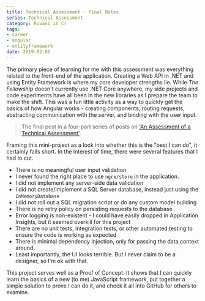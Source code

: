 ```yaml
---
title: Technical Assessment - Final Notes
series: Technical Assessment
category: Rovani in C♯
tags:
- career
- angular
- entityframework
date: 2019-02-06
---
```


The primary piece of learning for me with this assessment was everything related to the front-end of the application. Creating a Web API in .NET and using Entity Framework is where my core developer strengths lie. While _The Fellowship_ doesn't currently use .NET Core anywhere, my side projects and code experiments have all been in the new libraries as I prepare the team to make the shift. This was a fun little activity as a way to quickly get the basics of how Angular works - creating components, routing requests, abstracting communication with the server, and binding with the user input.

> The final post in a four-part series of posts on ['An Assessment of a Technical Assessment'](/series/technical-assessment-series).

Framing this mini-project as a look into whether this is the "best I can do", it certainly falls short. In the interest of time, there were several features that I had to cut.

- There is no meaningful user input validation
- I never found the right place to use `ngrx/store` in the application.
- I did not implement any server-side data validation
- I did not create/implement a SQL Server database, instead just using the `InMemoryDatabase`
- I did not roll out a SQL migration script or do any custom model building
- There is no retry policy on persisting requests to the database
- Error logging is non-existent - I could have easily dropped in Application Insights, but it seemed overkill for this project
- There are no unit tests, integration tests, or other automated testing to ensure the code is working as expected
- There is minimal dependency injection, only for passing the data context around.
- Least importantly, the UI looks terrible. But I never claim to be a designer, so I'm ok with that.

This project serves well as a Proof of Concept. It shows that I can quickly learn the basics of a new (to me) JavaScript framework, put together a simple solution to prove I can do it, and check it all into GitHub for others to examine.
